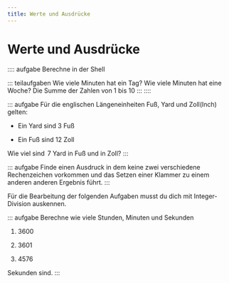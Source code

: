 ```yaml
---
title: Werte und Ausdrücke
---
```


# Werte und Ausdrücke

:::: aufgabe
Berechne in der Shell

::: teilaufgaben
Wie viele Minuten hat ein Tag? Wie viele Minuten hat eine Woche? Die
Summe der Zahlen von 1 bis 10
:::
::::

::: aufgabe
Für die englischen Längeneinheiten Fuß, Yard und Zoll(Inch) gelten:

-   Ein Yard sind $3$ Fuß

-   Ein Fuß sind $12$ Zoll

Wie viel sind $\,7$ Yard in Fuß und in Zoll?
:::

::: aufgabe
Finde einen Ausdruck in dem keine zwei verschiedene Rechenzeichen
vorkommen und das Setzen einer Klammer zu einem anderen anderen Ergebnis
führt.
:::

Für die Bearbeitung der folgenden Aufgaben musst du dich mit
Integer-Division auskennen.

::: aufgabe
Berechne wie viele Stunden, Minuten und Sekunden

1.  $3600$

2.  $3601$

3.  $4576$

Sekunden sind.
:::
